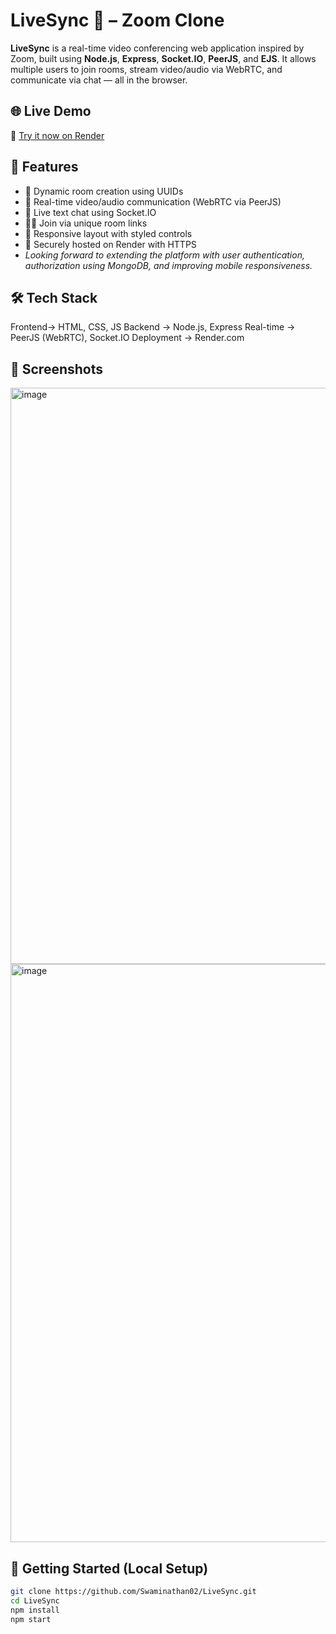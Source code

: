 # LiveSync 🎥 – Zoom Clone

**LiveSync** is a real-time video conferencing web application inspired by Zoom, built using **Node.js**, **Express**, **Socket.IO**, **PeerJS**, and **EJS**. It allows multiple users to join rooms, stream video/audio via WebRTC, and communicate via chat — all in the browser.

## 🌐 Live Demo
🔗 [Try it now on Render](https://https://livesync-8qy3.onrender.com/)

## 🚀 Features

- 🔗 Dynamic room creation using UUIDs
- 🎥 Real-time video/audio communication (WebRTC via PeerJS)
- 💬 Live text chat using Socket.IO
- 👨‍💻 Join via unique room links
- 📱 Responsive layout with styled controls
- 🔐 Securely hosted on Render with HTTPS
- *Looking forward to extending the platform with user authentication, authorization using MongoDB, and improving mobile responsiveness.*

## 🛠 Tech Stack

 Frontend-> HTML, CSS, JS
 Backend -> Node.js, Express
 Real-time ->  PeerJS (WebRTC), Socket.IO
 Deployment -> Render.com

## 📸 Screenshots
<img width="1920" height="922" alt="image" src="https://github.com/user-attachments/assets/e3224dd6-e48b-4b30-8d9a-80f28b7e9ba3" />
<img width="1920" height="925" alt="image" src="https://github.com/user-attachments/assets/03f06344-372e-4144-bfbe-7cdcbf0f67cc" />


## 🧪 Getting Started (Local Setup)
```bash
git clone https://github.com/Swaminathan02/LiveSync.git
cd LiveSync
npm install
npm start
